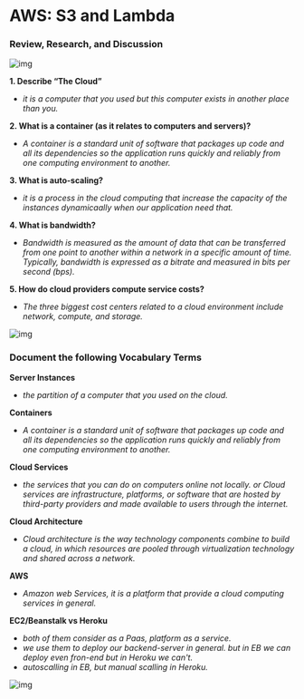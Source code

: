# AWS: S3 and Lambda

### Review, Research, and Discussion

![img](https://d1.awsstatic.com/diagrams/product-page-diagrams/product-page-diagram_S3-Object-Lambda%402x_v1%20(1).4c44ce58a2df0aad0e3be25a31e24c56514aac1f.png)

**1. Describe “The Cloud”**
* *it is a computer that you used but this computer exists in another place than you.*

**2. What is a container (as it relates to computers and servers)?**
* *A container is a standard unit of software that packages up code and all its dependencies so the application runs quickly and reliably from one computing environment to another.*

**3. What is auto-scaling?**
* *it is a process in the cloud computing that increase the capacity of the instances dynamicaally when our application need that.*

**4. What is bandwidth?**
* *Bandwidth is measured as the amount of data that can be transferred from one point to another within a network in a specific amount of time. Typically, bandwidth is expressed as a bitrate and measured in bits per second (bps).*

**5. How do cloud providers compute service costs?**
* *The three biggest cost centers related to a cloud environment include network, compute, and storage.*

![img](https://s3-us-west-2.amazonaws.com/assets.blog.serverless.com/components/serverless-components-nesting.png)

### Document the following Vocabulary Terms

**Server Instances**
* *the partition of a computer that you used on the cloud.*

**Containers**
* *A container is a standard unit of software that packages up code and all its dependencies so the application runs quickly and reliably from one computing environment to another.*

**Cloud Services**
* *the services that you can do on computers online not locally.
or Cloud services are infrastructure, platforms, or software that are hosted by third-party providers and made available to users through the internet.*

**Cloud Architecture**
* *Cloud architecture is the way technology components combine to build a cloud, in which resources are pooled through virtualization technology and shared across a network.*

**AWS**
* *Amazon web Services, it is a platform that provide a cloud computing services in general.*

**EC2/Beanstalk vs Heroku**
* *both of them consider as a Paas, platform as a service.*
* *we use them to deploy our backend-server in general. but in EB we can deploy even fron-end but in Heroku we can't.*
* *autoscalling in EB, but manual scalling in Heroku.*

![img](https://camo.githubusercontent.com/b30a6bdfdcdd1a83beafcb0f0b0a4fc3d921c988e5b63b95c80df4f739c2e3c9/68747470733a2f2f7363646e312e706c65736b2e636f6d2f77702d636f6e74656e742f75706c6f6164732f323031392f30342f32353134313133382f696d61676531312e6a7067)